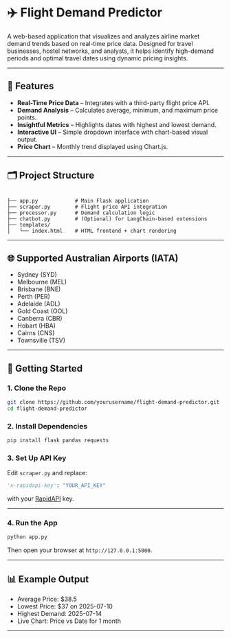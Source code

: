 
# ✈️ Flight Demand Predictor

A web-based application that visualizes and analyzes airline market demand trends based on real-time price data. Designed for travel businesses, hostel networks, and analysts, it helps identify high-demand periods and optimal travel dates using dynamic pricing insights.

---

## 🔧 Features

- **Real-Time Price Data** – Integrates with a third-party flight price API.
- **Demand Analysis** – Calculates average, minimum, and maximum price points.
- **Insightful Metrics** – Highlights dates with highest and lowest demand.
- **Interactive UI** – Simple dropdown interface with chart-based visual output.
- **Price Chart** – Monthly trend displayed using Chart.js.

---

## 🗂️ Project Structure

```

├── app.py            # Main Flask application
├── scraper.py        # Flight price API integration
├── processor.py      # Demand calculation logic
├── chatbot.py        # (Optional) for LangChain-based extensions
├── templates/
│   └── index.html    # HTML frontend + chart rendering

````

---

## 🌐 Supported Australian Airports (IATA)

- Sydney (SYD)
- Melbourne (MEL)
- Brisbane (BNE)
- Perth (PER)
- Adelaide (ADL)
- Gold Coast (OOL)
- Canberra (CBR)
- Hobart (HBA)
- Cairns (CNS)
- Townsville (TSV)

---

## 🚀 Getting Started

### 1. Clone the Repo

```bash
git clone https://github.com/yourusername/flight-demand-predictor.git
cd flight-demand-predictor
````

### 2. Install Dependencies

```bash
pip install flask pandas requests
```

### 3. Set Up API Key

Edit `scraper.py` and replace:

```python
'x-rapidapi-key': "YOUR_API_KEY"
```

with your [RapidAPI](https://rapidapi.com/) key.

---

### 4. Run the App

```bash
python app.py
```

Then open your browser at `http://127.0.0.1:5000`.

---

## 📊 Example Output

* Average Price: \$38.5
* Lowest Price: \$37 on 2025-07-10
* Highest Demand: 2025-07-14
* Live Chart: Price vs Date for 1 month

---
